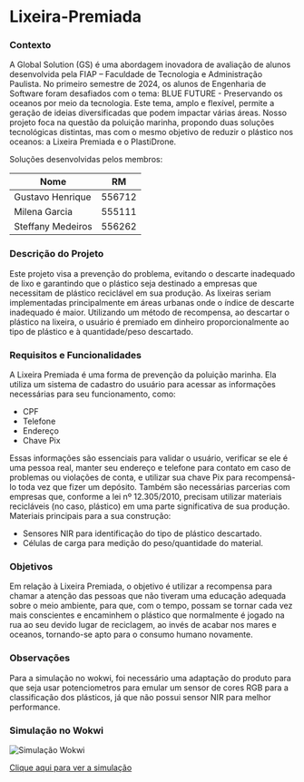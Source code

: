 # Lixeira-Premiada
### Contexto
A Global Solution (GS) é uma abordagem inovadora de avaliação de alunos desenvolvida pela FIAP – Faculdade de Tecnologia e Administração Paulista. No primeiro semestre de 2024, os alunos de Engenharia de Software foram desafiados com o tema: BLUE FUTURE - Preservando os oceanos por meio da tecnologia.
Este tema, amplo e flexível, permite a geração de ideias diversificadas que podem impactar várias áreas. Nosso projeto foca na questão da poluição marinha, propondo duas soluções tecnológicas distintas, mas com o mesmo objetivo de reduzir o plástico nos oceanos: a Lixeira Premiada e o PlastiDrone.

Soluções desenvolvidas pelos membros:

Nome   | RM
--------- | ------
Gustavo Henrique | 556712
Milena Garcia | 555111
Steffany Medeiros | 556262

### Descrição do Projeto
Este projeto visa a prevenção do problema, evitando o descarte inadequado de lixo e garantindo que o plástico seja destinado a empresas que necessitam de plástico reciclável em sua produção. As lixeiras seriam implementadas principalmente em áreas urbanas onde o índice de descarte inadequado é maior. Utilizando um método de recompensa, ao descartar o plástico na lixeira, o usuário é premiado em dinheiro proporcionalmente ao tipo de plástico e à quantidade/peso descartado.

### Requisitos e Funcionalidades
A Lixeira Premiada é uma forma de prevenção da poluição marinha. Ela utiliza um sistema de cadastro do usuário para acessar as informações necessárias para seu funcionamento, como:
*	CPF
*	Telefone
*	Endereço
*	Chave Pix

Essas informações são essenciais para validar o usuário, verificar se ele é uma pessoa real, manter seu endereço e telefone para contato em caso de problemas ou violações de conta, e utilizar sua chave Pix para recompensá-lo toda vez que fizer um depósito. Também são necessárias parcerias com empresas que, conforme a lei nº 12.305/2010, precisam utilizar materiais recicláveis (no caso, plástico) em uma parte significativa de sua produção.
Materiais principais para a sua construção:

*	Sensores NIR para identificação do tipo de plástico descartado.
*	Células de carga para medição do peso/quantidade do material.

### Objetivos
Em relação à Lixeira Premiada, o objetivo é utilizar a recompensa para chamar a atenção das pessoas que não tiveram uma educação adequada sobre o meio ambiente, para que, com o tempo, possam se tornar cada vez mais conscientes e encaminhem o plástico que normalmente é jogado na rua ao seu devido lugar de reciclagem, ao invés de acabar nos mares e oceanos, tornando-se apto para o consumo humano novamente.

### Observações
Para a simulação no wokwi, foi necessário uma adaptação do produto para que seja usar potenciometros para emular um sensor de cores RGB para a classificação dos plásticos, já que não possui sensor NIR para melhor performance.

### Simulação no Wokwi
![Simulação Wokwi](Lixeira-Premiada/Imagem-Wokwi)

[Clique aqui para ver a simulação](https://wokwi.com/projects/399712715530419201)

